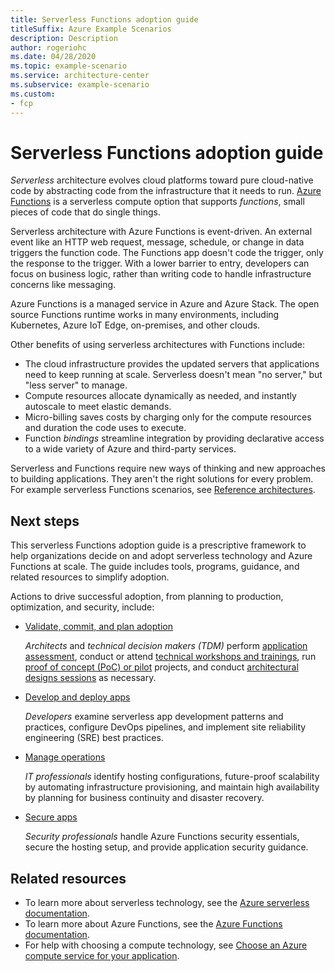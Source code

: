 ```yaml
---
title: Serverless Functions adoption guide
titleSuffix: Azure Example Scenarios
description: Description
author: rogeriohc
ms.date: 04/28/2020
ms.topic: example-scenario
ms.service: architecture-center
ms.subservice: example-scenario
ms.custom:
- fcp
---
```

# Serverless Functions adoption guide

*Serverless* architecture evolves cloud platforms toward pure cloud-native code by abstracting code from the infrastructure that it needs to run. [Azure Functions](https://docs.microsoft.com/azure/azure-functions) is a serverless compute option that supports *functions*, small pieces of code that do single things.

Serverless architecture with Azure Functions is event-driven. An external event like an HTTP web request, message, schedule, or change in data triggers the function code. The Functions app doesn't code the trigger, only the response to the trigger. With a lower barrier to entry, developers can focus on business logic, rather than writing code to handle infrastructure concerns like messaging.

Azure Functions is a managed service in Azure and Azure Stack. The open source Functions runtime works in many environments, including Kubernetes, Azure IoT Edge, on-premises, and other clouds.

Other benefits of using serverless architectures with Functions include:

- The cloud infrastructure provides the updated servers that applications need to keep running at scale. Serverless doesn't mean "no server," but "less server" to manage.
- Compute resources allocate dynamically as needed, and instantly autoscale to meet elastic demands.
- Micro-billing saves costs by charging only for the compute resources and duration the code uses to execute.
- Function *bindings* streamline integration by providing declarative access to a wide variety of Azure and third-party services.

Serverless and Functions require new ways of thinking and new approaches to building applications. They aren't the right solutions for every problem. For example serverless Functions scenarios, see [Reference architectures](reference-architectures.md).

## Next steps
This serverless Functions adoption guide is a prescriptive framework to help organizations decide on and adopt serverless technology and Azure Functions at scale. The guide includes tools, programs, guidance, and related resources to simplify adoption. 

Actions to drive successful adoption, from planning to production, optimization, and security, include:

- [Validate, commit, and plan adoption](./validate-commit-serverless-adoption.md)
  
  *Architects* and *technical decision makers (TDM)* perform [application assessment](application-assessment.md), conduct or attend [technical workshops and trainings](technical-training.md), run [proof of concept (PoC) or pilot](poc-pilot.md) projects, and conduct [architectural designs sessions](ads.md) as necessary.
  
- [Develop and deploy apps](./application-development.md)
  
  *Developers* examine serverless app development patterns and practices, configure DevOps pipelines, and implement site reliability engineering (SRE) best practices.
  
- [Manage operations](./functions-app-operations.md)
  
  *IT professionals* identify hosting configurations, future-proof scalability by automating infrastructure provisioning, and maintain high availability by planning for business continuity and disaster recovery.
  
- [Secure apps](./functions-app-security.md)
  
  *Security professionals* handle Azure Functions security essentials, secure the hosting setup, and provide application security guidance.

## Related resources
- To learn more about serverless technology, see the [Azure serverless documentation](https://azure.microsoft.com/solutions/serverless/).
- To learn more about Azure Functions, see the [Azure Functions documentation](https://docs.microsoft.com/azure/azure-functions/).
- For help with choosing a compute technology, see [Choose an Azure compute service for your application](../../guide/technology-choices/compute-decision-tree.md).

